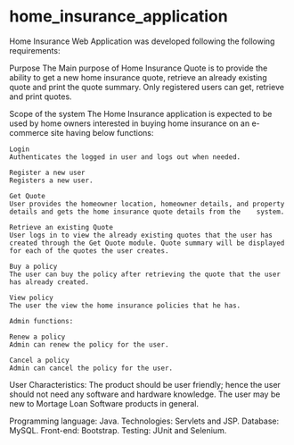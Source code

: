 # home_insurance_application
Home Insurance Web Application was developed following the following requirements: 

Purpose 
  The Main purpose of Home Insurance Quote is to provide the ability to get a new home insurance quote, retrieve an already existing quote and print the quote summary. Only registered users can get, retrieve and print quotes.

Scope of the system
  The Home Insurance application is expected to be used by home owners interested in buying home insurance on an e-commerce site having below functions:

    Login
    Authenticates the logged in user and logs out when needed.

    Register a new user
    Registers a new user.

    Get Quote
    User provides the homeowner location, homeowner details, and property details and gets the home insurance quote details from the    system.

    Retrieve an existing Quote
    User logs in to view the already existing quotes that the user has created through the Get Quote module. Quote summary will be displayed for each of the quotes the user creates.

    Buy a policy
    The user can buy the policy after retrieving the quote that the user has already created.

    View policy
    The user the view the home insurance policies that he has.

    Admin functions:

    Renew a policy
    Admin can renew the policy for the user.

    Cancel a policy
    Admin can cancel the policy for the user.

User Characteristics:
  The product should be user friendly; hence the user should not need any software and hardware knowledge. The user may be new to Mortage Loan Software products in general.

Programming language: Java.
Technologies: Servlets and JSP.
Database: MySQL.
Front-end: Bootstrap.
Testing: JUnit and Selenium.
